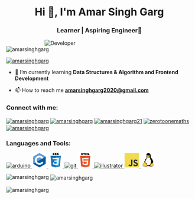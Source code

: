 <h1 align="center">Hi 👋, I'm Amar Singh Garg</h1>
<h3 align="center">Learner | Aspiring Engineer🌟</h3>

<img align="right" alt="Developer" width="400" src="https://camo.githubusercontent.com/89233231dc8ba3dc5af6b979e9e3985ee8b9b70622d2ce686fc46c4a6706ea20/68747470733a2f2f6d69726f2e6d656469756d2e636f6d2f6d61782f313237322f312a5a53566d57476363317765454e6230536861775778772e676966">

<p align="left"> <img src="https://komarev.com/ghpvc/?username=amarsinghgarg&label=Profile%20views&color=0e75b6&style=flat" alt="amarsinghgarg" /> </p>

<p align="left"> <a href="https://twitter.com/amarsinghgarg" target="blank"><img src="https://img.shields.io/twitter/follow/amarsinghgarg?logo=twitter&style=for-the-badge" alt="amarsinghgarg" /></a> </p>

- 🌱 I’m currently learning **Data Structures & Algorithm and Frontend Development**

- 📫 How to reach me **amarsinghgarg2020@gmail.com**

<h3 align="left">Connect with me:</h3>
<p align="left">
<a href="https://twitter.com/amarsinghgarg" target="blank"><img align="center" src="https://raw.githubusercontent.com/rahuldkjain/github-profile-readme-generator/master/src/images/icons/Social/twitter.svg" alt="amarsinghgarg" height="30" width="40" /></a>
<a href="https://linkedin.com/in/amarsinghgarg" target="blank"><img align="center" src="https://raw.githubusercontent.com/rahuldkjain/github-profile-readme-generator/master/src/images/icons/Social/linked-in-alt.svg" alt="amarsinghgarg" height="30" width="40" /></a>
<a href="https://instagram.com/amarsinghgarg21" target="blank"><img align="center" src="https://raw.githubusercontent.com/rahuldkjain/github-profile-readme-generator/master/src/images/icons/Social/instagram.svg" alt="amarsinghgarg21" height="30" width="40" /></a>
<a href="https://www.youtube.com/c/zerotoonemaths" target="blank"><img align="center" src="https://raw.githubusercontent.com/rahuldkjain/github-profile-readme-generator/master/src/images/icons/Social/youtube.svg" alt="zerotoonemaths" height="30" width="40" /></a>
<a href="https://www.leetcode.com/amarsinghgarg" target="blank"><img align="center" src="https://raw.githubusercontent.com/rahuldkjain/github-profile-readme-generator/master/src/images/icons/Social/leet-code.svg" alt="amarsinghgarg" height="30" width="40" /></a>
</p>

<h3 align="left">Languages and Tools:</h3>
<p align="left"> <a href="https://www.arduino.cc/" target="_blank" rel="noreferrer"> <img src="https://cdn.worldvectorlogo.com/logos/arduino-1.svg" alt="arduino" width="40" height="40"/> </a> <a href="https://www.cprogramming.com/" target="_blank" rel="noreferrer"> <img src="https://raw.githubusercontent.com/devicons/devicon/master/icons/c/c-original.svg" alt="c" width="40" height="40"/> </a> <a href="https://www.w3schools.com/css/" target="_blank" rel="noreferrer"> <img src="https://raw.githubusercontent.com/devicons/devicon/master/icons/css3/css3-original-wordmark.svg" alt="css3" width="40" height="40"/> </a> <a href="https://git-scm.com/" target="_blank" rel="noreferrer"> <img src="https://www.vectorlogo.zone/logos/git-scm/git-scm-icon.svg" alt="git" width="40" height="40"/> </a> <a href="https://www.w3.org/html/" target="_blank" rel="noreferrer"> <img src="https://raw.githubusercontent.com/devicons/devicon/master/icons/html5/html5-original-wordmark.svg" alt="html5" width="40" height="40"/> </a> <a href="https://www.adobe.com/in/products/illustrator.html" target="_blank" rel="noreferrer"> <img src="https://www.vectorlogo.zone/logos/adobe_illustrator/adobe_illustrator-icon.svg" alt="illustrator" width="40" height="40"/> </a> <a href="https://developer.mozilla.org/en-US/docs/Web/JavaScript" target="_blank" rel="noreferrer"> <img src="https://raw.githubusercontent.com/devicons/devicon/master/icons/javascript/javascript-original.svg" alt="javascript" width="40" height="40"/> </a> <a href="https://www.linux.org/" target="_blank" rel="noreferrer"> <img src="https://raw.githubusercontent.com/devicons/devicon/master/icons/linux/linux-original.svg" alt="linux" width="40" height="40"/> </a> </p>

<p><img align="left" src="https://github-readme-stats.vercel.app/api/top-langs?username=amarsinghgarg&show_icons=true&locale=en&layout=compact" alt="amarsinghgarg" /></p>

<p>&nbsp;<img align="center" src="https://github-readme-stats.vercel.app/api?username=amarsinghgarg&show_icons=true&locale=en" alt="amarsinghgarg" /></p>

<p><img align="center" src="https://github-readme-streak-stats.herokuapp.com/?user=amarsinghgarg&" alt="amarsinghgarg" /></p>
